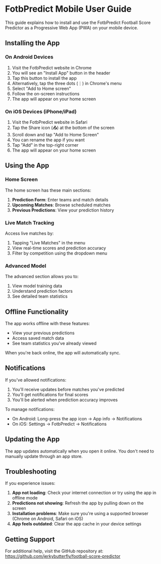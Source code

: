 # FotbPredict Mobile User Guide

This guide explains how to install and use the FotbPredict Football Score Predictor as a Progressive Web App (PWA) on your mobile device.

## Installing the App

### On Android Devices

1. Visit the FotbPredict website in Chrome
2. You will see an "Install App" button in the header
3. Tap this button to install the app
4. Alternatively, tap the three dots (⋮) in Chrome's menu
5. Select "Add to Home screen"
6. Follow the on-screen instructions
7. The app will appear on your home screen

### On iOS Devices (iPhone/iPad)

1. Visit the FotbPredict website in Safari
2. Tap the Share icon (📤) at the bottom of the screen
3. Scroll down and tap "Add to Home Screen"
4. You can rename the app if you want
5. Tap "Add" in the top-right corner
6. The app will appear on your home screen

## Using the App

### Home Screen

The home screen has these main sections:

1. **Prediction Form**: Enter teams and match details
2. **Upcoming Matches**: Browse scheduled matches
3. **Previous Predictions**: View your prediction history

### Live Match Tracking

Access live matches by:
1. Tapping "Live Matches" in the menu
2. View real-time scores and prediction accuracy
3. Filter by competition using the dropdown menu

### Advanced Model

The advanced section allows you to:
1. View model training data
2. Understand prediction factors
3. See detailed team statistics

## Offline Functionality

The app works offline with these features:
- View your previous predictions
- Access saved match data
- See team statistics you've already viewed

When you're back online, the app will automatically sync.

## Notifications

If you've allowed notifications:
1. You'll receive updates before matches you've predicted
2. You'll get notifications for final scores
3. You'll be alerted when prediction accuracy improves

To manage notifications:
- On Android: Long-press the app icon → App info → Notifications
- On iOS: Settings → FotbPredict → Notifications

## Updating the App

The app updates automatically when you open it online. You don't need to manually update through an app store.

## Troubleshooting

If you experience issues:

1. **App not loading**: Check your internet connection or try using the app in offline mode
2. **Predictions not showing**: Refresh the app by pulling down on the screen
3. **Installation problems**: Make sure you're using a supported browser (Chrome on Android, Safari on iOS)
4. **App feels outdated**: Clear the app cache in your device settings

## Getting Support

For additional help, visit the GitHub repository at: https://github.com/jerkybutterfly/football-score-predictor
